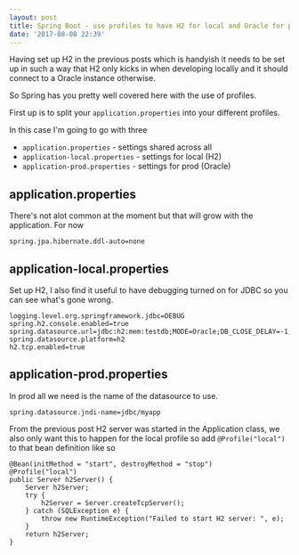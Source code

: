 ```yaml
---
layout: post
title: Spring Boot - use profiles to have H2 for local and Oracle for prod
date: '2017-08-08 22:39'
---
```


Having set up H2 in the previous posts which is handyish it needs to be set up in such a way that H2 only kicks in when developing locally and it should connect to a Oracle instance otherwise.

So Spring has you pretty well covered here with the use of profiles.

First up is to split your `application.properties` into your different profiles.

In this case I'm going to go with three

- `application.properties`       - settings shared across all
- `application-local.properties` - settings for local (H2)
- `application-prod.properties`  - settings for prod (Oracle)

## application.properties
There's not alot common at the moment but that will grow with the application.  For now

```
spring.jpa.hibernate.ddl-auto=none
```

## application-local.properties
Set up H2, I also find it useful to have debugging turned on for JDBC so you can see what's gone wrong.

```
logging.level.org.springframework.jdbc=DEBUG
spring.h2.console.enabled=true
spring.datasource.url=jdbc:h2:mem:testdb;MODE=Oracle;DB_CLOSE_DELAY=-1;DB_CLOSE_ON_EXIT=FALSE
spring.datasource.platform=h2
h2.tcp.enabled=true
```

## application-prod.properties
In prod all we need is the name of the datasource to use.

```
spring.datasource.jndi-name=jdbc/myapp
```

From the previous post H2 server was started in the Application class, we also only want this to happen for the local profile so add `@Profile("local")` to that bean definition like so

```
@Bean(initMethod = "start", destroyMethod = "stop")
@Profile("local")
public Server h2Server() {
    Server h2Server;
    try {
        h2Server = Server.createTcpServer();
    } catch (SQLException e) {
        throw new RuntimeException("Failed to start H2 server: ", e);
    }
    return h2Server;
}
```
